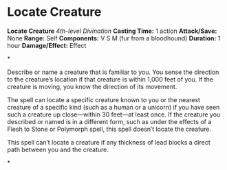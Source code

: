 # Locate Creature

**Locate Creature**
_4th-level Divination_
**Casting Time:** 1 action
**Attack/Save:** None
**Range:** Self
**Components:** V S M (fur from a bloodhound)
**Duration:** 1 hour
**Damage/Effect:** Effect

*<p>Describe or name a creature that is familiar to you. You sense the direction to the creature’s location if that creature is within 1,000 feet of you. If the creature is moving, you know the direction of its movement.

The spell can locate a specific creature known to you or the nearest creature of a specific kind (such as a human or a unicorn) if you have seen such a creature up close—within 30 feet—at least once. If the creature you described or named is in a different form, such as under the effects of a Flesh to Stone or Polymorph spell, this spell doesn’t locate the creature.

This spell can’t locate a creature if any thickness of lead blocks a direct path between you and the creature.</p>*